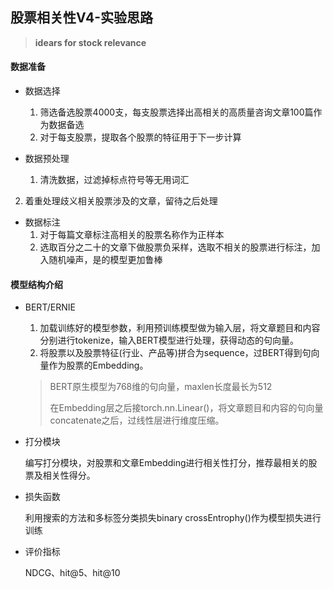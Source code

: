 ## 股票相关性V4-实验思路
> **idears for stock relevance**

#### 数据准备

- 数据选择
  1. 筛选备选股票4000支，每支股票选择出高相关的高质量咨询文章100篇作为数据备选
  2. 对于每支股票，提取各个股票的特征用于下一步计算
- 数据预处理

  1. 清洗数据，过滤掉标点符号等无用词汇
2. 着重处理歧义相关股票涉及的文章，留待之后处理
- 数据标注
  1. 对于每篇文章标注高相关的股票名称作为正样本
  2. 选取百分之二十的文章下做股票负采样，选取不相关的股票进行标注，加入随机噪声，是的模型更加鲁棒

#### 模型结构介绍

- BERT/ERNIE

  1. 加载训练好的模型参数，利用预训练模型做为输入层，将文章题目和内容分别进行tokenize，输入BERT模型进行处理，获得动态的句向量。
  2. 将股票以及股票特征(行业、产品等)拼合为sequence，过BERT得到句向量作为股票的Embedding。

  > BERT原生模型为768维的句向量，maxlen长度最长为512
  >
  > 在Embedding层之后接torch.nn.Linear()，将文章题目和内容的句向量concatenate之后，过线性层进行维度压缩。

- 打分模块

  编写打分模块，对股票和文章Embedding进行相关性打分，推荐最相关的股票及相关性得分。

- 损失函数

  利用搜索的方法和多标签分类损失binary crossEntrophy()作为模型损失进行训练

- 评价指标

  NDCG、hit@5、hit@10